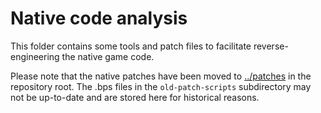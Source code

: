 # Native code analysis

This folder contains some tools and patch files to facilitate reverse-engineering the native game code.

Please note that the native patches have been moved to [../patches](../patches) in the repository root. The .bps files in the `old-patch-scripts` subdirectory may not be up-to-date and are stored here for historical reasons.
